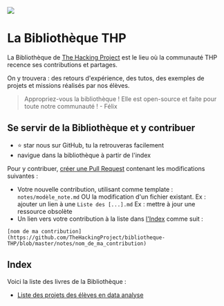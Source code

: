 ![](https://i.imgur.com/tCHyK8G.jpg)

# La Bibliothèque THP
La Bibliothèque de [The Hacking Project](https://www.thehackingproject.org/)  est le lieu où la communauté THP recence ses contributions et partages.

On y trouvera : des retours d'expérience, des tutos, des exemples de projets et missions réalisés par nos élèves.


> Appropriez-vous la bibliothèque ! Elle est open-source et faite pour toute notre communauté !
>                     - Félix


## Se servir de la Bibliothèque et y contribuer

- ⭐ star nous sur GitHub, tu la retrouveras facilement
- navigue dans la bibliothèque à partir de l'index


Pour y contribuer, [créer une Pull Request](https://careerkarma.com/blog/git-pull-request/) contenant les modifications suivantes :

- Votre nouvelle contribution, utilisant comme template : `notes/modèle_note.md`
  OU la modification d'un fichier existant. 
    Ex : ajouter un lien à une `Liste des [...].md`
    Ex : mettre à jour une ressource obsolète
- Un lien vers votre contribution à la liste dans [l'Index](https://github.com/TheHackingProject/bibliotheque-THP#index) comme suit : 
```
[nom de ma contribution](https://github.com/TheHackingProject/bibliotheque-THP/blob/master/notes/nom_de_ma_contribution)
```

## Index

Voici la liste des livres de la Bibliothèque :

- [Liste des projets des élèves en data analyse](https://github.com/TheHackingProject/bibliotheque-THP/blob/master/notes/liste_projets_data_analyse.md)
